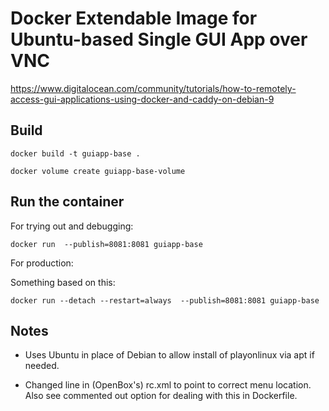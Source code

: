 # Docker Extendable Image for Ubuntu-based Single GUI App over VNC

https://www.digitalocean.com/community/tutorials/how-to-remotely-access-gui-applications-using-docker-and-caddy-on-debian-9


## Build

```
docker build -t guiapp-base .

docker volume create guiapp-base-volume
```

## Run the container

For trying out and debugging:

```
docker run  --publish=8081:8081 guiapp-base
```

For production:

Something based on this:

```
docker run --detach --restart=always  --publish=8081:8081 guiapp-base
```

## Notes

* Uses Ubuntu in place of Debian to allow install of playonlinux via apt if needed.

* Changed line in (OpenBox's) rc.xml to point to correct menu location. Also see commented
out option for dealing with this in Dockerfile.

